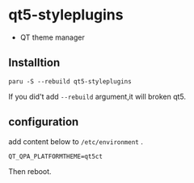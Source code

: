qt5-styleplugins
===

- QT theme manager

Installtion
---
```
paru -S --rebuild qt5-styleplugins
```

If you did't add ```--rebuild``` argument,it will broken qt5.

configuration
---
add content below to ```/etc/environment``` .
```
QT_QPA_PLATFORMTHEME=qt5ct
```
Then reboot.
